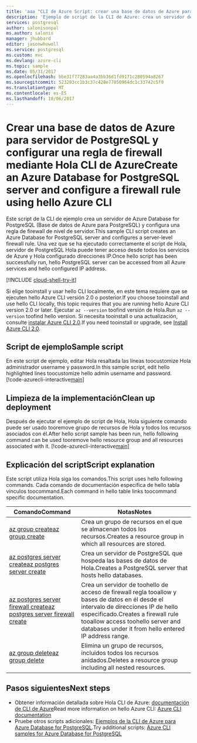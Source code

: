 ```yaml
---
title: 'aaa "CLI de Azure Script: crear una base de datos de Azure para PostgreSQL | Documentos de Microsoft"'
description: 'Ejemplo de script de la CLI de Azure: crea un servidor de Azure Database for PostgreSQL (Base de datos de Azure para PostgreSQL) y configura una regla de firewall de nivel de servidor.'
services: postgresql
author: salonisonpal
ms.author: salonis
manager: jhubbard
editor: jasonwhowell
ms.service: postgresql
ms.custom: mvc
ms.devlang: azure-cli
ms.topic: sample
ms.date: 05/31/2017
ms.openlocfilehash: bbe31f77283aa4a3bb36d1fd9171c280594a8267
ms.sourcegitcommit: 523283cc1b3c37c428e77850964dc1c33742c5f0
ms.translationtype: MT
ms.contentlocale: es-ES
ms.lasthandoff: 10/06/2017
---
```

# <a name="create-an-azure-database-for-postgresql-server-and-configure-a-firewall-rule-using-hello-azure-cli"></a><span data-ttu-id="c0b88-103">Crear una base de datos de Azure para servidor de PostgreSQL y configurar una regla de firewall mediante Hola CLI de Azure</span><span class="sxs-lookup"><span data-stu-id="c0b88-103">Create an Azure Database for PostgreSQL server and configure a firewall rule using hello Azure CLI</span></span>
<span data-ttu-id="c0b88-104">Este script de la CLI de ejemplo crea un servidor de Azure Database for PostgreSQL (Base de datos de Azure para PostgreSQL) y configura una regla de firewall de nivel de servidor.</span><span class="sxs-lookup"><span data-stu-id="c0b88-104">This sample CLI script creates an Azure Database for PostgreSQL server and configures a server-level firewall rule.</span></span> <span data-ttu-id="c0b88-105">Una vez que se ha ejecutado correctamente el script de Hola, servidor de PostgreSQL Hola puede tener acceso desde todos los servicios de Azure y Hola configurado direcciones IP.</span><span class="sxs-lookup"><span data-stu-id="c0b88-105">Once hello script has been successfully run, hello PostgreSQL server can be accessed from all Azure services and hello configured IP address.</span></span>

[!INCLUDE [cloud-shell-try-it](../../../includes/cloud-shell-try-it.md)]

<span data-ttu-id="c0b88-106">Si elige tooinstall y usar hello CLI localmente, en este tema requiere que se ejecuten hello Azure CLI versión 2.0 o posterior.</span><span class="sxs-lookup"><span data-stu-id="c0b88-106">If you choose tooinstall and use hello CLI locally, this topic requires that you are running hello Azure CLI version 2.0 or later.</span></span> <span data-ttu-id="c0b88-107">Ejecutar `az --version` toofind versión de Hola.</span><span class="sxs-lookup"><span data-stu-id="c0b88-107">Run `az --version` toofind hello version.</span></span> <span data-ttu-id="c0b88-108">Si necesita tooinstall o una actualización, consulte [instalar Azure CLI 2.0]( /cli/azure/install-azure-cli).</span><span class="sxs-lookup"><span data-stu-id="c0b88-108">If you need tooinstall or upgrade, see [Install Azure CLI 2.0]( /cli/azure/install-azure-cli).</span></span> 

## <a name="sample-script"></a><span data-ttu-id="c0b88-109">Script de ejemplo</span><span class="sxs-lookup"><span data-stu-id="c0b88-109">Sample script</span></span>
<span data-ttu-id="c0b88-110">En este script de ejemplo, editar Hola resaltada las líneas toocustomize Hola administrador username y password.</span><span class="sxs-lookup"><span data-stu-id="c0b88-110">In this sample script, edit hello highlighted lines toocustomize hello admin username and password.</span></span>
[!code-azurecli-interactive[main](../../../cli_scripts/postgresql/create-postgresql-server-and-firewall-rule/create-postgresql-server-and-firewall-rule.sh?highlight=15-16 "Create an Azure Database for PostgreSQL, and server-level firewall rule.")]

## <a name="clean-up-deployment"></a><span data-ttu-id="c0b88-111">Limpieza de la implementación</span><span class="sxs-lookup"><span data-stu-id="c0b88-111">Clean up deployment</span></span>
<span data-ttu-id="c0b88-112">Después de ejecutar el ejemplo de script de Hola, Hola siguiente comando puede ser usado tooremove grupo de recursos de Hola y todos los recursos asociados con él.</span><span class="sxs-lookup"><span data-stu-id="c0b88-112">After hello script sample has been run, hello following command can be used tooremove hello resource group and all resources associated with it.</span></span>
[!code-azurecli-interactive[main](../../../cli_scripts/postgresql/create-postgresql-server-and-firewall-rule/delete-postgresql.sh "Delete hello resource group.")]

## <a name="script-explanation"></a><span data-ttu-id="c0b88-113">Explicación del script</span><span class="sxs-lookup"><span data-stu-id="c0b88-113">Script explanation</span></span>
<span data-ttu-id="c0b88-114">Este script utiliza Hola siga los comandos.</span><span class="sxs-lookup"><span data-stu-id="c0b88-114">This script uses hello following commands.</span></span> <span data-ttu-id="c0b88-115">Cada comando de documentación específica de hello tabla vínculos toocommand.</span><span class="sxs-lookup"><span data-stu-id="c0b88-115">Each command in hello table links toocommand specific documentation.</span></span>

| <span data-ttu-id="c0b88-116">**Comando**</span><span class="sxs-lookup"><span data-stu-id="c0b88-116">**Command**</span></span> | <span data-ttu-id="c0b88-117">**Notas**</span><span class="sxs-lookup"><span data-stu-id="c0b88-117">**Notes**</span></span> |
|---|---|
| [<span data-ttu-id="c0b88-118">az group create</span><span class="sxs-lookup"><span data-stu-id="c0b88-118">az group create</span></span>](/cli/azure/group#create) | <span data-ttu-id="c0b88-119">Crea un grupo de recursos en el que se almacenan todos los recursos.</span><span class="sxs-lookup"><span data-stu-id="c0b88-119">Creates a resource group in which all resources are stored.</span></span> |
| [<span data-ttu-id="c0b88-120">az postgres server create</span><span class="sxs-lookup"><span data-stu-id="c0b88-120">az postgres server create</span></span>](/cli/azure/postgres/server#create) | <span data-ttu-id="c0b88-121">Crea un servidor de PostgreSQL que hospeda las bases de datos de Hola.</span><span class="sxs-lookup"><span data-stu-id="c0b88-121">Creates a PostgreSQL server that hosts hello databases.</span></span> |
| [<span data-ttu-id="c0b88-122">az postgres server firewall create</span><span class="sxs-lookup"><span data-stu-id="c0b88-122">az postgres server firewall create</span></span>](/cli/azure/postgres/server/firewall-rule#create) | <span data-ttu-id="c0b88-123">Crea un servidor de toohello de acceso de firewall regla tooallow y bases de datos en él desde el intervalo de direcciones IP de hello especificado.</span><span class="sxs-lookup"><span data-stu-id="c0b88-123">Creates a firewall rule tooallow access toohello server and databases under it from hello entered IP address range.</span></span> |
| [<span data-ttu-id="c0b88-124">az group delete</span><span class="sxs-lookup"><span data-stu-id="c0b88-124">az group delete</span></span>](/cli/azure/group#delete) | <span data-ttu-id="c0b88-125">Elimina un grupo de recursos, incluidos todos los recursos anidados.</span><span class="sxs-lookup"><span data-stu-id="c0b88-125">Deletes a resource group including all nested resources.</span></span> |

## <a name="next-steps"></a><span data-ttu-id="c0b88-126">Pasos siguientes</span><span class="sxs-lookup"><span data-stu-id="c0b88-126">Next steps</span></span>
- <span data-ttu-id="c0b88-127">Obtener información detallada sobre Hola CLI de Azure: [documentación de CLI de Azure](/cli/azure/overview)</span><span class="sxs-lookup"><span data-stu-id="c0b88-127">Read more information on hello Azure CLI: [Azure CLI documentation](/cli/azure/overview)</span></span>
- <span data-ttu-id="c0b88-128">Pruebe otros scripts adicionales: [Ejemplos de la CLI de Azure para Azure Database for PostgreSQL](../sample-scripts-azure-cli.md).</span><span class="sxs-lookup"><span data-stu-id="c0b88-128">Try additional scripts: [Azure CLI samples for Azure Database for PostgreSQL](../sample-scripts-azure-cli.md)</span></span>
